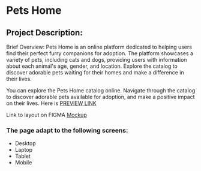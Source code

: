 # Pets Home

## Project Description:

Brief Overview:
Pets Home is an online platform dedicated to helping users find their perfect furry companions for adoption. The platform showcases a variety of pets, including cats and dogs, providing users with information about each animal's age, gender, and location. Explore the catalog to discover adorable pets waiting for their homes and make a difference in their lives.

You can explore the Pets Home catalog online. Navigate through the catalog to discover adorable pets available for adoption, and make a positive impact on their lives.
Here is [PREVIEW LINK](https://nataliiahen.github.io/pets-home/)

Link to layout on FIGMA
[Mockup](https://www.figma.com/file/pC7aEu558cjEO0dygGrhn7/%22Pets-home%22?type=design&node-id=2%3A3&mode=design&t=sCfBdsFVP9SrIhsn-1)

### The page adapt to the following screens:
- Desktop
- Laptop
- Tablet
- Mobile
